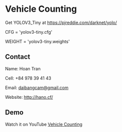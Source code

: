 # Vehicle Counting

Get YOLOV3_Tiny at https://pjreddie.com/darknet/yolo/

CFG = 'yolov3-tiny.cfg'

WEIGHT = 'yolov3-tiny.weights'

## Contact

Name: Hoan Tran

Cell: +84 978 39 41 43

Email: daibangcam@gmail.com

Website: http://hano.cf/

## Demo

Watch it on YouTube [Vehicle Counting](https://youtu.be/niVEP04_s1g)